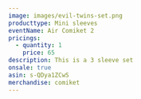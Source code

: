 ```yaml
---
image: images/evil-twins-set.png
producttype: Mini sleeves
eventName: Air Comiket 2
pricings:
  - quantity: 1
    price: 65
description: This is a 3 sleeve set
onsale: true
asin: s-QDya1ZCwS
merchandise: comiket
---
```

